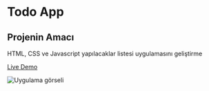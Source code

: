 # Todo App
## Projenin Amacı

HTML, CSS ve Javascript yapılacaklar listesi uygulamasını geliştirme

[Live Demo](https://mustafadurmaz.github.io/projects/javascript/todo_app/)

![Uygulama görseli](https://mustafadurmaz.github.io/projects/javascript/todo_app/screen.JPG)
